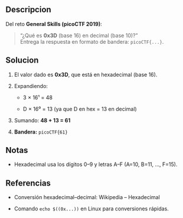 ## Descripcion

Del reto **General Skills (picoCTF 2019)**:

> “¿Qué es **0x3D** (base 16) en decimal (base 10)?”  
> Entrega la respuesta en formato de bandera: `picoCTF{...}`.

## Solucion

1. El valor dado es **0x3D**, que está en hexadecimal (base 16).
    
2. Expandiendo:
    
    - 3 × 16¹ = 48
        
    - D × 16⁰ = 13 (ya que D en hex = 13 en decimal)
        
3. Sumando: **48 + 13 = 61**
    
4. **Bandera:** `picoCTF{61}`
    

## Notas

- Hexadecimal usa los dígitos 0–9 y letras A–F (A=10, B=11, …, F=15).
## Referencias

- Conversión hexadecimal–decimal: Wikipedia – Hexadecimal
    
- Comando `echo $((0x...))` en Linux para conversiones rápidas.